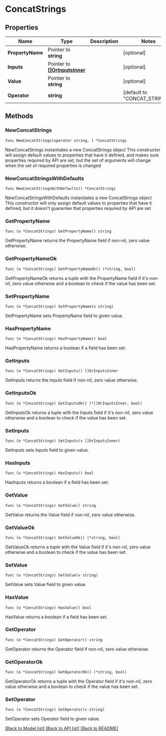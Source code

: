 # ConcatStrings

## Properties

Name | Type | Description | Notes
------------ | ------------- | ------------- | -------------
**PropertyName** | Pointer to **string** |  | [optional] 
**Inputs** | Pointer to [**[]OrInputsInner**](OrInputsInner.md) |  | [optional] 
**Value** | Pointer to **string** |  | [optional] 
**Operator** | **string** |  | [default to "CONCAT_STRINGS"]

## Methods

### NewConcatStrings

`func NewConcatStrings(operator string, ) *ConcatStrings`

NewConcatStrings instantiates a new ConcatStrings object
This constructor will assign default values to properties that have it defined,
and makes sure properties required by API are set, but the set of arguments
will change when the set of required properties is changed

### NewConcatStringsWithDefaults

`func NewConcatStringsWithDefaults() *ConcatStrings`

NewConcatStringsWithDefaults instantiates a new ConcatStrings object
This constructor will only assign default values to properties that have it defined,
but it doesn't guarantee that properties required by API are set

### GetPropertyName

`func (o *ConcatStrings) GetPropertyName() string`

GetPropertyName returns the PropertyName field if non-nil, zero value otherwise.

### GetPropertyNameOk

`func (o *ConcatStrings) GetPropertyNameOk() (*string, bool)`

GetPropertyNameOk returns a tuple with the PropertyName field if it's non-nil, zero value otherwise
and a boolean to check if the value has been set.

### SetPropertyName

`func (o *ConcatStrings) SetPropertyName(v string)`

SetPropertyName sets PropertyName field to given value.

### HasPropertyName

`func (o *ConcatStrings) HasPropertyName() bool`

HasPropertyName returns a boolean if a field has been set.

### GetInputs

`func (o *ConcatStrings) GetInputs() []OrInputsInner`

GetInputs returns the Inputs field if non-nil, zero value otherwise.

### GetInputsOk

`func (o *ConcatStrings) GetInputsOk() (*[]OrInputsInner, bool)`

GetInputsOk returns a tuple with the Inputs field if it's non-nil, zero value otherwise
and a boolean to check if the value has been set.

### SetInputs

`func (o *ConcatStrings) SetInputs(v []OrInputsInner)`

SetInputs sets Inputs field to given value.

### HasInputs

`func (o *ConcatStrings) HasInputs() bool`

HasInputs returns a boolean if a field has been set.

### GetValue

`func (o *ConcatStrings) GetValue() string`

GetValue returns the Value field if non-nil, zero value otherwise.

### GetValueOk

`func (o *ConcatStrings) GetValueOk() (*string, bool)`

GetValueOk returns a tuple with the Value field if it's non-nil, zero value otherwise
and a boolean to check if the value has been set.

### SetValue

`func (o *ConcatStrings) SetValue(v string)`

SetValue sets Value field to given value.

### HasValue

`func (o *ConcatStrings) HasValue() bool`

HasValue returns a boolean if a field has been set.

### GetOperator

`func (o *ConcatStrings) GetOperator() string`

GetOperator returns the Operator field if non-nil, zero value otherwise.

### GetOperatorOk

`func (o *ConcatStrings) GetOperatorOk() (*string, bool)`

GetOperatorOk returns a tuple with the Operator field if it's non-nil, zero value otherwise
and a boolean to check if the value has been set.

### SetOperator

`func (o *ConcatStrings) SetOperator(v string)`

SetOperator sets Operator field to given value.



[[Back to Model list]](../README.md#documentation-for-models) [[Back to API list]](../README.md#documentation-for-api-endpoints) [[Back to README]](../README.md)


